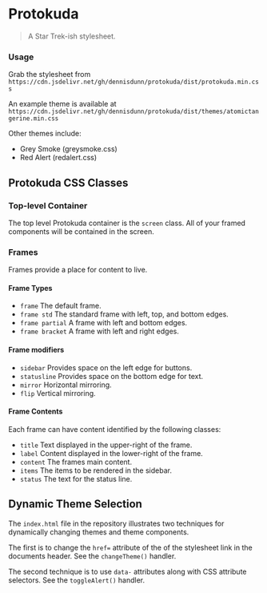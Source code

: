 # Protokuda
 > A Star Trek-ish stylesheet.


### Usage

Grab the stylesheet from 
```https://cdn.jsdelivr.net/gh/dennisdunn/protokuda/dist/protokuda.min.css```

An example theme is available at 
```https://cdn.jsdelivr.net/gh/dennisdunn/protokuda/dist/themes/atomictangerine.min.css```

Other themes include:
- Grey Smoke (greysmoke.css)
- Red Alert (redalert.css)

## Protokuda CSS Classes
### Top-level Container
The top level Protokuda container is the ```screen``` class. All of your framed components will be contained 
in the screen.

### Frames
Frames provide a place for content to live. 

#### Frame Types
- ```frame``` The default frame.
- ```frame std``` The standard frame with left, top, and bottom edges.
- ```frame partial``` A frame with left and bottom edges.
- ```frame bracket``` A frame with left and right edges.

#### Frame modifiers
- ```sidebar``` Provides space on the left edge for buttons.
- ```statusline``` Provides space on the bottom edge for text.
- ```mirror``` Horizontal mirroring.
- ```flip``` Vertical mirroring.

#### Frame Contents
Each frame can have content identified by the following classes:
- ```title``` Text displayed in the upper-right of the frame.
- ```label``` Content displayed in the lower-right of the frame.
- ```content``` The frames main content.
- ```items``` The items to be rendered in the sidebar.
- ```status``` The text for the status line.

## Dynamic Theme Selection
The ```index.html``` file in the repository illustrates two techniques for
dynamically changing themes and theme components.

The first is to change the ```href=``` attribute of the of the stylesheet link in
the documents header. See the ```changeTheme()``` handler.

The second technique is to use ```data-``` attributes along with CSS attribute selectors. See the ```toggleAlert()``` handler.